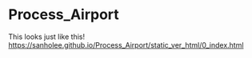 # Process_Airport

This looks just like this! <i class="em em-airplane"></i>
https://sanholee.github.io/Process_Airport/static_ver_html/0_index.html
